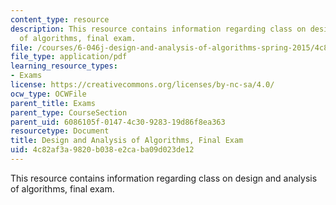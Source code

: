 ```yaml
---
content_type: resource
description: This resource contains information regarding class on design and analysis
  of algorithms, final exam.
file: /courses/6-046j-design-and-analysis-of-algorithms-spring-2015/4c82af3a9820b038e2caba09d023de12_MIT6_046JS15_final.pdf
file_type: application/pdf
learning_resource_types:
- Exams
license: https://creativecommons.org/licenses/by-nc-sa/4.0/
ocw_type: OCWFile
parent_title: Exams
parent_type: CourseSection
parent_uid: 6086105f-0147-4c30-9283-19d86f8ea363
resourcetype: Document
title: Design and Analysis of Algorithms, Final Exam
uid: 4c82af3a-9820-b038-e2ca-ba09d023de12
---
```

This resource contains information regarding class on design and analysis of algorithms, final exam.